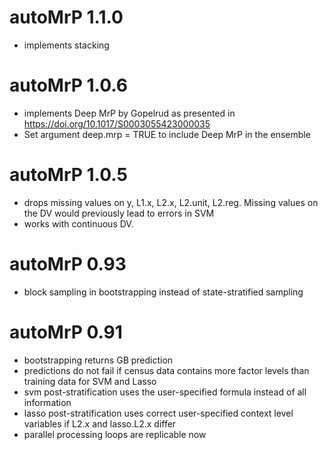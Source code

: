 # autoMrP 1.1.0

+ implements stacking

# autoMrP 1.0.6

+ implements Deep MrP by Gopelrud as presented in https://doi.org/10.1017/S0003055423000035
+ Set argument deep.mrp = TRUE to include Deep MrP in the ensemble 

# autoMrP 1.0.5

+ drops missing values on y, L1.x, L2.x, L2.unit, L2.reg. Missing values on the DV would previously lead to errors in SVM
+ works with continuous DV.

# autoMrP 0.93

+ block sampling in bootstrapping instead of state-stratified sampling

# autoMrP 0.91

+ bootstrapping returns GB prediction
+ predictions do not fail if census data contains more factor levels than training data for SVM and Lasso
+ svm post-stratification uses the user-specified formula instead of all information
+ lasso post-stratification uses correct user-specified context level variables if L2.x and lasso.L2.x differ
+ parallel processing loops are replicable now
